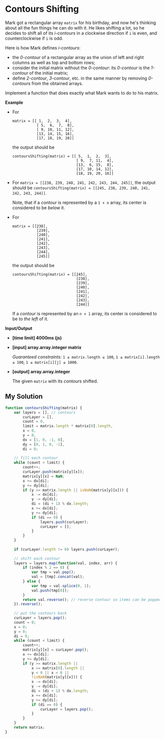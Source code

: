 # Contours Shifting
﻿Mark got a rectangular array `matrix` for his birthday, and now he's thinking about all the fun things he can do with it. He likes shifting a lot, so he decides to shift all of its _i-contours_ in a clockwise direction if `i` is even, and counterclockwise if `i` is odd.

Here is how Mark defines _i-contours_:

*   the _0-contour_ of a rectangular array as the union of left and right columns as well as top and bottom rows;
*   consider the initial matrix without the _0-contour_: its _0-contour_ is the _1-contour_ of the initial matrix;
*   define _2-contour_, _3-contour_, etc. in the same manner by removing _0-contours_ from the obtained arrays.

Implement a function that does exactly what Mark wants to do to his matrix.

**Example**

*   For

    ```
    matrix = [[ 1,  2,  3,  4],
               [ 5,  6,  7,  8],
               [ 9, 10, 11, 12],
               [13, 14, 15, 16],
               [17, 18, 19, 20]]

    ```

    the output should be

    ```
    contoursShifting(matrix) = [[ 5,  1,  2,  3],
                                 [ 9,  7, 11,  4],
                                 [13,  6, 15,  8],
                                 [17, 10, 14, 12],
                                 [18, 19, 20, 16]]

    ```

*   For `matrix = [[238, 239, 240, 241, 242, 243, 244, 245]]`,
    the output should be
    `contoursShifting(matrix) = [[245, 238, 239, 240, 241, 242, 243, 244]]`.

    Note, that if a _contour_ is represented by a `1 × n` array, its center is considered to be _below_ it.

*   For

    ```
    matrix = [[238],
               [239],
               [240],
               [241],
               [242],
               [243],
               [244],
               [245]]

    ```

    the output should be

    ```
    contoursShifting(matrix) = [[245],
                                 [238],
                                 [239],
                                 [240],
                                 [241],
                                 [242],
                                 [243],
                                 [244]]

    ```

    If a _contour_ is represented by an `n × 1` array, its center is considered to be _to the left_ of it.

**Input/Output**

*   **[time limit] 4000ms (js)**

*   **[input] array.array.integer matrix**

    _Guaranteed constraints:_
    `1 ≤ matrix.length ≤ 100`,
    `1 ≤ matrix[i].length ≤ 100`,
    `1 ≤ matrix[i][j] ≤ 1000`.

*   **[output] array.array.integer**

    The given `matrix` with its _contours_ shifted.


## My Solution
```javascript
function contoursShifting(matrix) {
    var layers = [], // contours
        curLayer = [],
        count = 0,
        limit = matrix.length * matrix[0].length,
        x = 0,
        y = 0,
        dx = [1, 0, -1, 0],
        dy = [0, 1, 0, -1],
        di = 0;
    
    // fill each contour
    while (count < limit) {
        count++;
        curLayer.push(matrix[y][x]);
        matrix[y][x] = NaN;
        x += dx[di];
        y += dy[di];
        if (y >= matrix.length || isNaN(matrix[y][x])) {
            x -= dx[di];
            y -= dy[di];
            di = (di + 1) % dx.length;
            x += dx[di];
            y += dy[di];
            if (di == 0) {
                layers.push(curLayer);
                curLayer = [];
            }
        }
    }
    
    if (curLayer.length != 0) layers.push(curLayer);
    
    // shift each contour
    layers = layers.map(function(val, index, arr) {
        if (index % 2 == 0) {
            var tmp = val.pop();
            val = [tmp].concat(val);
        } else {
            var tmp = val.splice(0, 1);
            val.push(tmp[0]);
        }
        return val.reverse(); // reverse contour so items can be popped out
    }).reverse();
    
    // put the contours back
    curLayer = layers.pop();
    count = 0;
    x = 0;
    y = 0;
    di = 0;
    while (count < limit) {
        count++;
        matrix[y][x] = curLayer.pop();
        x += dx[di];
        y += dy[di];
        if (y >= matrix.length ||
            x >= matrix[0].length ||
            y < 0 || x < 0 ||
            !isNaN(matrix[y][x])) {
            x -= dx[di];
            y -= dy[di];
            di = (di + 1) % dx.length;
            x += dx[di];
            y += dy[di];
            if (di == 0) {
                curLayer = layers.pop();
            }
        }
    }
    return matrix;
}
```
